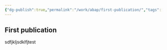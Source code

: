 ```yaml
---
{"dg-publish":true,"permalink":"/work/abap/first-publication/","tags":["gardenEntry"]}
---
```



## First publication
sdfjkljsdklfjtest